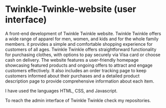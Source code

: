# Twinkle-Twinkle-website (user interface)
A front-end development of Twinkle Twinkle website. Twinkle Twinkle offers a wide range of apparel for men, women, and kids and for the whole family members. it provides a simple and comfortable shopping experience for customers of all ages.
Twinkle Twinkle offers straightforward functionality for purchasing clothes, with options to pay securely via Visa card or choose cash on delivery. The website features a user-friendly homepage showcasing featured products and ongoing offers to attract and engage customers effectively. It also includes an order tracking page to keep customers informed about their purchases and a detailed product description page to provide comprehensive information about each item. 

I have used the languages HTML, CSS, and Javascript.

To reach the admin interface of Twinkle Twinkle check my repositories.
